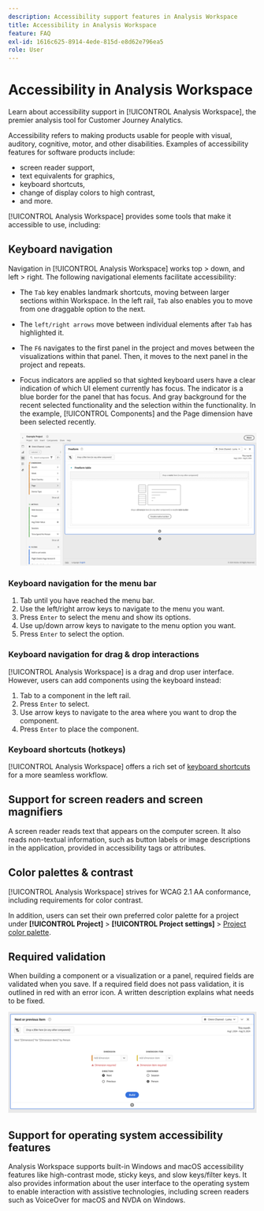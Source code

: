 ```yaml
---
description: Accessibility support features in Analysis Workspace
title: Accessibility in Analysis Workspace
feature: FAQ
exl-id: 1616c625-8914-4ede-815d-e8d62e796ea5
role: User
---
```

# Accessibility in Analysis Workspace

Learn about accessibility support in [!UICONTROL Analysis Workspace], the premier analysis tool for Customer Journey Analytics. 

Accessibility refers to making products usable for people with visual, auditory, cognitive, motor, and other disabilities. Examples of accessibility features for software products include: 

* screen reader support, 
* text equivalents for graphics, 
* keyboard shortcuts, 
* change of display colors to high contrast, 
* and more. 

[!UICONTROL Analysis Workspace] provides some tools that make it accessible to use, including:

## Keyboard navigation

Navigation in [!UICONTROL Analysis Workspace] works top > down, and left > right. The following navigational elements facilitate accessibility:

* The `Tab` key enables landmark shortcuts, moving between larger sections within Workspace. In the left rail, `Tab` also enables you to move from one draggable option to the next.
* The `left/right arrows` move between individual elements after `Tab` has highlighted it. 
* The `F6` navigates to the first panel in the project and moves between the visualizations within that panel. Then, it moves to the next panel in the project and repeats. 
* Focus indicators are applied so that sighted keyboard users have a clear indication of which UI element currently has focus. The indicator is a blue border for the panel that has focus. And gray background for the recent selected functionality and the selection within the functionality. In the example, [!UICONTROL Components] and the Page dimension have been selected recently.

    ![Freeform table showing a focus ndicator of a blue border around the Freeform table.](assets/focus-indicator.png)

### Keyboard navigation for the menu bar 

1. Tab until you have reached the menu bar.
1. Use the left/right arrow keys to navigate to the menu you want.
1. Press `Enter` to select the menu and show its options.
1. Use up/down arrow keys to navigate to the menu option you want.
1. Press `Enter` to select the option.

### Keyboard navigation for drag & drop interactions 

[!UICONTROL Analysis Workspace] is a drag and drop user interface. However, users can add components using the keyboard instead:

1. Tab to a component in the left rail.
1. Press `Enter` to select.
1. Use arrow keys to navigate to the area where you want to drop the component.
1. Press `Enter` to place the component.

### Keyboard shortcuts (hotkeys) 

[!UICONTROL Analysis Workspace] offers a rich set of [keyboard shortcuts](https://experienceleague.adobe.com/en/docs/analytics/analyze/analysis-workspace/build-workspace-project/fa-shortcut-keys) for a more seamless workflow. 

## Support for screen readers and screen magnifiers

A screen reader reads text that appears on the computer screen. It also reads non-textual information, such as button labels or image descriptions in the application, provided in accessibility tags or attributes.  

## Color palettes & contrast  

[!UICONTROL Analysis Workspace] strives for WCAG 2.1 AA conformance, including requirements for color contrast. 

In addition, users can set their own preferred color palette for a project under **[!UICONTROL Project]** > **[!UICONTROL Project settings]** > [Project color palette](https://experienceleague.adobe.com/en/docs/analytics/analyze/analysis-workspace/build-workspace-project/color-palettes). 

## Required validation

When building a component or a visualization or a panel, required fields are validated when you save. If a required field does not pass validation, it is outlined in red with an error icon. A written description explains what needs to be fixed.  

![Segment Builder and error validation indicator.](assets/error-validation.png)

## Support for operating system accessibility features  

Analysis Workspace supports built-in Windows and macOS accessibility features like high-contrast mode, sticky keys, and slow keys/filter keys. It also provides information about the user interface to the operating system to enable interaction with assistive technologies, including screen readers such as VoiceOver for macOS and NVDA on Windows.
